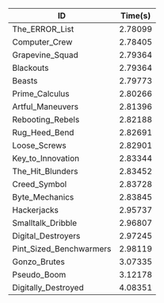 |ID|Time(s)|
|-|-|
|The_ERROR_List|2.78099|
|Computer_Crew|2.78405|
|Grapevine_Squad|2.79364|
|Blackouts|2.79364|
|Beasts|2.79773|
|Prime_Calculus|2.80266|
|Artful_Maneuvers|2.81396|
|Rebooting_Rebels|2.82188|
|Rug_Heed_Bend|2.82691|
|Loose_Screws|2.82901|
|Key_to_Innovation|2.83344|
|The_Hit_Blunders|2.83452|
|Creed_Symbol|2.83728|
|Byte_Mechanics|2.83845|
|Hackerjacks|2.95737|
|Smalltalk_Dribble|2.96807|
|Digital_Destroyers|2.97245|
|Pint_Sized_Benchwarmers|2.98119|
|Gonzo_Brutes|3.07335|
|Pseudo_Boom|3.12178|
|Digitally_Destroyed|4.08351|
